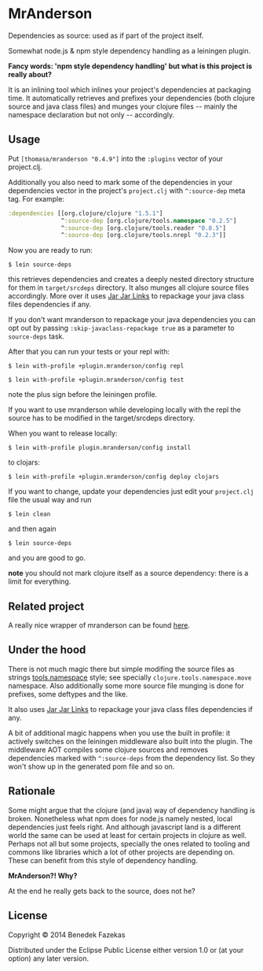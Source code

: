 # MrAnderson

Dependencies as source: used as if part of the project itself.

Somewhat node.js & npm style dependency handling as a leiningen plugin.

**Fancy words: 'npm style dependency handling' but what is this project is really about?**

It is an inlining tool which inlines your project's dependencies at packaging time. It automatically retrieves and prefixes your dependencies (both clojure source and java class files) and munges your clojure files -- mainly the namespace declaration but not only -- accordingly.

## Usage

Put `[thomasa/mranderson "0.4.9"]` into the `:plugins` vector of your project.clj.

Additionally you also need to mark some of the dependencies in your dependencies vector in the project's `project.clj` with `^:source-dep` meta tag. For example:

```clojure
:dependencies [[org.clojure/clojure "1.5.1"]
               ^:source-dep [org.clojure/tools.namespace "0.2.5"]
               ^:source-dep [org.clojure/tools.reader "0.8.5"]
               ^:source-dep [org.clojure/tools.nrepl "0.2.3"]]
```

Now you are ready to run:

    $ lein source-deps

this retrieves dependencies and creates a deeply nested directory structure for them in `target/srcdeps` directory. It also munges all clojure source files accordingly. More over it uses [Jar Jar Links](https://code.google.com/p/jarjar/) to repackage your java class files dependencies if any.

If you don't want mranderson to repackage your java dependencies you can opt out by passing `:skip-javaclass-repackage true` as a parameter to `source-deps` task.

After that you can run your tests or your repl with:

    $ lein with-profile +plugin.mranderson/config repl

    $ lein with-profile +plugin.mranderson/config test

note the plus sign before the leiningen profile.

If you want to use mranderson while developing locally with the repl the source has to be modified in the target/srcdeps directory.

When you want to release locally:

    $ lein with-profile plugin.mranderson/config install

to clojars:

    $ lein with-profile +plugin.mranderson/config deploy clojars

If you want to change, update your dependencies just edit your `project.clj` file the usual way and run

    $ lein clean

and then again

    $ lein source-deps

and you are good to go.

**note** you should not mark clojure itself as a source dependency: there is a limit for everything.

## Related project

A really nice wrapper of mranderson can be found [here](https://github.com/xsc/lein-isolate).

## Under the hood

There is not much magic there but simple modifing the source files as strings [tools.namespace](https://github.com/clojure/tools.namespace) style; see specially `clojure.tools.namespace.move` namespace. Also additionally some more source file munging is done for prefixes, some deftypes and the like.

It also uses [Jar Jar Links](https://code.google.com/p/jarjar/) to repackage your java class files dependencies if any.

A bit of additional magic happens when you use the built in profile: it actively switches on the leiningen middleware also built into the plugin. The middleware AOT compiles some clojure sources and removes dependencies marked with `^:source-deps` from the dependency list. So they won't show up in the generated pom file and so on.

## Rationale

Some might argue that the clojure (and java) way of dependency handling is broken. Nonetheless what npm does for node.js namely nested, local dependencies just feels right. And although javascript land is a different world the same can be used at least for certain projects in clojure as well. Perhaps not all but some projects, specially the ones related to tooling and commons like libraries which a lot of other projects are depending on. These can benefit from this style of dependency handling.

**MrAnderson?! Why?**

At the end he really gets back to the source, does not he?

## License

Copyright © 2014 Benedek Fazekas

Distributed under the Eclipse Public License either version 1.0 or (at
your option) any later version.
